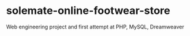 # solemate-online-footwear-store
Web engineering project and first attempt at PHP, MySQL, Dreamweaver
